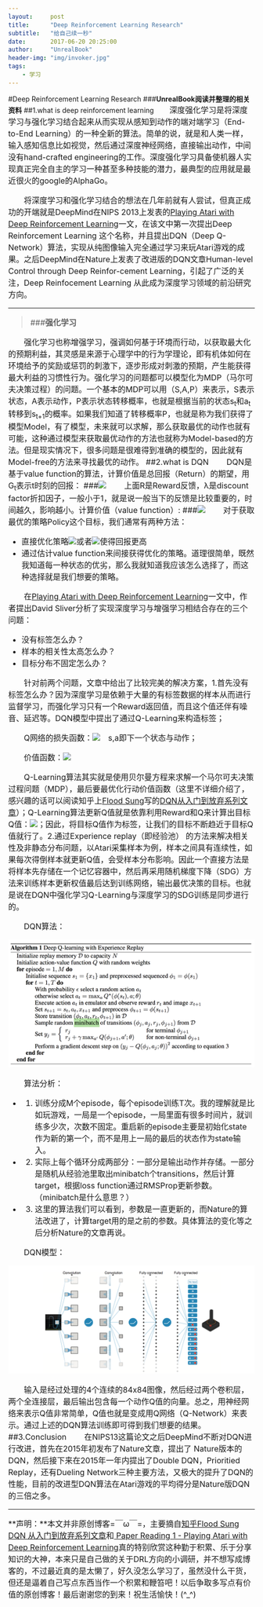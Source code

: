 ```yaml
---
layout:     post
title:      "Deep Reinforcement Learning Research"
subtitle:   "给自己续一秒"
date:       2017-06-20 20:25:00
author:     "UnrealBook"
header-img: "img/invoker.jpg"
tags:
    - 学习
---
```

#Deep Reinforcement Learning Research
###**UnrealBook阅读并整理的相关资料**
##1.what is deep reinforcement learning 
　　<font size=3>深度强化学习是将深度学习与强化学习结合起来从而实现从感知到动作的端对端学习（End-to-End Learning）的一种全新的算法。简单的说，就是和人类一样，输入感知信息比如视觉，然后通过深度神经网络，直接输出动作，中间没有hand-crafted engineering的工作。深度强化学习具备使机器人实现真正完全自主的学习一种甚至多种技能的潜力，最典型的应用就是最近很火的google的AlphaGo。

　　将深度学习和强化学习结合的想法在几年前就有人尝试，但真正成功的开端就是DeepMind在NIPS 2013上发表的[Playing Atari with Deep Reinforcement Learning](https://www.cs.toronto.edu/~vmnih/docs/dqn.pdf)一文，在该文中第一次提出Deep Reinforcement Learning 这个名称，并且提出DQN（Deep Q-Network）算法，实现从纯图像输入完全通过学习来玩Atari游戏的成果。之后DeepMind在Nature上发表了改进版的DQN文章Human-level Control through Deep Reinfor-cement Learning，引起了广泛的关注，Deep Reinfocement Learning 从此成为深度学习领域的前沿研究方向。
***
>###**强化学习**

　　强化学习也称增强学习，强调如何基于环境而行动，以获取最大化的预期利益，其灵感是来源于心理学中的行为学理论，即有机体如何在环境给予的奖励或惩罚的刺激下，逐步形成对刺激的预期，产生能获得最大利益的习惯性行为。强化学习的问题都可以模型化为MDP（马尔可夫决策过程）的问题。一个基本的MDP可以用（S,A,P）来表示，S表示状态，A表示动作，P表示状态转移概率，也就是根据当前的状态s<sub>t</sub>和a<sub>t</sub>转移到s<sub>t+1</sub>的概率。如果我们知道了转移概率P，也就是称为我们获得了模型Model，有了模型，未来就可以求解，那么获取最优的动作也就有可能，这种通过模型来获取最优动作的方法也就称为Model-based的方法。但是现实情况下，很多问题是很难得到准确的模型的，因此就有Model-free的方法来寻找最优的动作。
##2.what is DQN
　　DQN是基于value function的算法，计算价值是总回报（Return）的期望，用G<sub>t</sub>表示t时刻的回报：
###<img src="http://chart.googleapis.com/chart?cht=tx&chl=G_t%3DR_%7Bt%2B1%7D%2B%5Clambda%20R_%7Bt%2B2%7D%2B...%3D%5Csum_%7Bk%3D0%7D%5E%5Cinfty%5Clambda%5EkR_%7Bt%2Bk%2B1%7D" style="border:none;" />
　　上面R是Reward反馈，λ是discount factor折扣因子，一般小于1，就是说一般当下的反馈是比较重要的，时间越久，影响越小。计算价值（value function）:
###<img src="http://chart.googleapis.com/chart?cht=tx&chl=v(s)%3DE%5BG_t%7CS_t%3Ds%5D" style="border:none;" />
　　对于获取最优的策略Policy这个目标，我们通常有两种方法：

- 直接优化策略<img src="http://chart.googleapis.com/chart?cht=tx&chl=%5Cpi%20(a%7Cs)" style="border:none;" />或者<img src="http://chart.googleapis.com/chart?cht=tx&chl=a%3D%5Cpi%20(s)" style="border:none;" />使得回报更高
- 通过估计value function来间接获得优化的策略。道理很简单，既然我知道每一种状态的优劣，那么我就知道我应该怎么选择了，而这种选择就是我们想要的策略。

　　在[Playing Atari with Deep Reinforcement Learning](https://www.cs.toronto.edu/~vmnih/docs/dqn.pdf)一文中，作者提出David Sliver分析了实现深度学习与增强学习相结合存在的三个问题：

- 没有标签怎么办？
- 样本的相关性太高怎么办？
- 目标分布不固定怎么办？

　　针对前两个问题，文章中给出了比较完美的解决方案，1.首先没有标签怎么办？因为深度学习是依赖于大量的有标签数据的样本从而进行监督学习，而强化学习只有一个Reward返回值，而且这个值还伴有噪音、延迟等。DQN模型中提出了通过Q-Learning来构造标签；

　　Q网络的损失函数：<img src="http://chart.googleapis.com/chart?cht=tx&chl=L_i(%5Ctheta%20)%3DE_%7Bs%2Ca%5Csim%5Crho%20(%5Ccdot)%20%5B(y_i-Q(s%2Ca%3BQ_i))%5E2%5D" style="border:none;" />　s,a即下一个状态与动作；

　　价值函数：<img src="http://chart.googleapis.com/chart?cht=tx&chl=Q%5E*(s%2Ca)%3DE_%7Bs%5E'%5Csim%5Cepsilon%20%7D%5Br%2B%5Cgamma%20%5Cunderset%7Ba%5E'%7D%7Bmax%7DQ%5E*(s%5E'%2Ca%5E')%7Cs%2Ca%5D" style="border:none;" />

　　Q-Learning算法其实就是使用贝尔曼方程来求解一个马尔可夫决策过程问题（MDP），最后要最优化行动价值函数（这里不详细介绍了，感兴趣的话可以阅读知乎上[Flood Sung](https://www.zhihu.com/people/flood-sung/answers)写的[DQN从入门到放弃系列文章](https://zhuanlan.zhihu.com/p/21262246)）；Q-Learning算法更新Q值就是依靠利用Reward和Q来计算出目标Q值：<img src="http://chart.googleapis.com/chart?cht=tx&chl=R_%7Bt%2B1%7D%2B%5Clambda%20%5Cunderset%7Ba%7D%7Bmax%7DQ(S_%7Bt%2B1%7D%2Ca)" style="border:none;" />；因此，将目标Q值作为标签，让我们的目标不断趋近于目标Q值就行了。2.通过Experience replay（即经验池） 的方法来解决相关性及非静态分布问题，以Atari采集样本为例，样本之间具有连续性，如果每次得倒样本就更新Q值，会受样本分布影响。因此一个直接方法是将样本先存储在一个记忆容器中，然后再采用随机梯度下降（SDG）方法来训练样本更新权值最后达到训练网络，输出最优决策的目标。也就是说在DQN中强化学习Q-Learning与深度学习的SDG训练是同步进行的。

　　DQN算法：

![Aaron Swartz](https://github.com/UnrealBook/UnrealBlog/blob/master/img/DQN.png)

　　算法分析： 

- 1. 训练分成M个episode，每个episode训练T次。我的理解就是比如玩游戏，一局是一个episode，一局里面有很多时间片，就训练多少次，次数不固定。重启新的episode主要是初始化state 作为新的第一个，而不是用上一局的最后的状态作为state输入。 
- 2. 实际上每个循环分成两部分：一部分是输出动作并存储。一部分是随机从经验池里取出minibatch个transitions，然后计算target，根据loss function通过RMSProp更新参数。（minibatch是什么意思？） 
- 3. 这里的算法我们可以看到，参数是一直更新的，而Nature的算法改进了，计算target用的是之前的参数。具体算法的变化等之后分析Nature的文章再说。

　　DQN模型：

![Aaron Swartz](https://github.com/UnrealBook/UnrealBlog/blob/master/img/DQN_Model.png)

　　输入是经过处理的4个连续的84x84图像，然后经过两个卷积层，两个全连接层，最后输出包含每一个动作Q值的向量。总之，用神经网络来表示Q值非常简单，Q值也就是变成用Q网络（Q-Network）来表示。通过上述的DQN算法训练即可得到我们想要的结果。
##3.Conclusion
 　　在NIPS13这篇论文之后DeepMind不断对DQN进行改进，首先在2015年初发布了Nature文章，提出了 Nature版本的DQN，然后接下来在2015年一年内提出了Double DQN，Prioritied Replay，还有Dueling Network三种主要方法，又极大的提升了DQN的性能，目前的改进型DQN算法在Atari游戏的平均得分是Nature版DQN的三倍之多。
***

**声明：**本文并非原创博客=￣ω￣=，主要摘自[知乎Flood Sung DQN 从入门到放弃系列文章](https://zhuanlan.zhihu.com/p/21262246)和[ Paper Reading 1 - Playing Atari with Deep Reinforcement Learning](http://blog.csdn.net/songrotek/article/details/50581011)真的特别欣赏这种勤于积累、乐于分享知识的大神，本来只是自己做的关于DRL方向的小调研，并不想写成博客的，不过最近真的是太懒了，好久没怎么学习了，虽然没什么干货，但还是逼着自己写点东西当作一个积累和鞭笞吧！以后争取多写点有价值的原创博客！最后谢谢您的到来！祝生活愉快！(^_^)